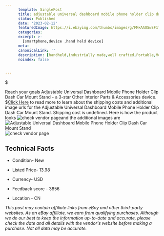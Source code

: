 ```yaml
---
      template: SinglePost
      title: adjustable universal dashboard mobile phone holder clip dash car mount stand
      status: Published
      date: '2023-02-12'
      featuredImage: https://i.ebayimg.com/thumbs/images/g/FMkAAOSwSF1f~Qcd/s-l225.jpg
      categories: 
      excerpt: >-
        [smartphone,device ,hand held device]
      meta:
      canonicalLink: ''
      description: [handheld,industrially made,well crafted,Portable,Mobile,Compact,Convenient,Lightweight,Maneuverable,Man-portable,Miniature,Carriable,Hand-held,Light,Holdable,Transportable,Mobile device,Pocket-sized,On-the-go,Wireless,Cordless,Compact size,Convenient size, smartphone,device ,hand held device]
      noindex: false
      
        
---
```

$

Reach your goals Adjustable Universal Dashboard Mobile Phone Holder Clip Dash Car Mount Stand - a 3-star Other Interior Parts & Accessories device.
$[Click Here](https://www.ebay.com/itm/363255447014?fits=Make%3AMercury&hash=item5493b63de6%3Ag%3AFMkAAOSwSF1f%7EQcd&mkevt=1&mkcid=1&mkrid=711-53200-19255-0&campid=%253CePNCampaignId%253E&customid=%253CreferenceId%253E&toolid=10049) to read more to learn about the shipping costs and additional image urls for the Adjustable Universal Dashboard Mobile Phone Holder Clip Dash Car Mount Stand. Shipping cost is undefined. Here is how the product looks ![check vendor page](https://i.ebayimg.com/thumbs/images/g/FMkAAOSwSF1f~Qcd/s-l225.jpg)and the additional images are![Adjustable Universal Dashboard Mobile Phone Holder Clip Dash Car Mount Stand](https://i.ebayimg.com/images/g/FMkAAOSwSF1f~Qcd/s-l1200.jpg)![check vendor page](https://origin-galleryplus.ebayimg.com/ws/web/363255447014_2_0_1/225x225.jpg,https://origin-galleryplus.ebayimg.com/ws/web/363255447014_3_0_1/225x225.jpg,https://origin-galleryplus.ebayimg.com/ws/web/363255447014_4_0_1/225x225.jpg,https://origin-galleryplus.ebayimg.com/ws/web/363255447014_5_0_1/225x225.jpg,https://origin-galleryplus.ebayimg.com/ws/web/363255447014_6_0_1/225x225.jpg,https://origin-galleryplus.ebayimg.com/ws/web/363255447014_7_0_1/225x225.jpg,https://origin-galleryplus.ebayimg.com/ws/web/363255447014_8_0_1/225x225.jpg,https://origin-galleryplus.ebayimg.com/ws/web/363255447014_9_0_1/225x225.jpg,https://origin-galleryplus.ebayimg.com/ws/web/363255447014_10_0_1/225x225.jpg,https://origin-galleryplus.ebayimg.com/ws/web/363255447014_11_0_1/225x225.jpg,https://origin-galleryplus.ebayimg.com/ws/web/363255447014_12_0_1/225x225.jpg)



 ## Technical Facts 



     
      

 - Condition- New 


      

 - Listed Price- 13.98 


      

 - Currency- USD 


      

 - Feedback score - 3856 


      

 - Location - CN 


      
      

 *_This post may contain affiliate links from eBay and other third-party websites. As an eBay affiliate, we earn from qualifying purchases. Although we do our best to keep the information up-to-date and accurate, please check the date and all details with the vendor's website before making a purchase. Not all data may be accurate._*






